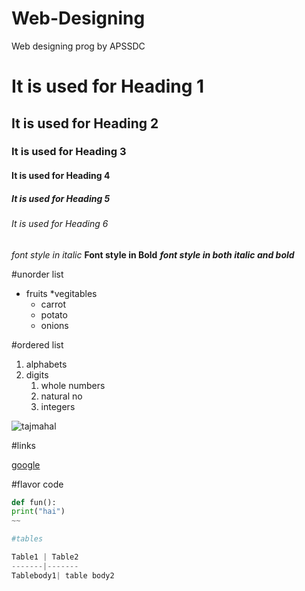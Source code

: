 # Web-Designing
Web designing prog by APSSDC
# It is used for Heading 1
## It is used for Heading 2
### It is used for Heading 3
#### It is used for Heading 4
##### It is used for Heading 5
###### It is used for Heading 6

*font style in italic*
**Font style in Bold**
***font style in both italic and bold***

#unorder list
* fruits
*vegitables
    * carrot
    * potato
    * onions
    
#ordered list
1. alphabets
2. digits
    1. whole numbers
    2. natural no
    3. integers
    
![tajmahal](https://cdn.britannica.com/86/170586-050-AB7FEFAE/Taj-Mahal-Agra-India.jpg)


#links

[google](https://www.google.com/)


#flavor code
~~~python
def fun():
print("hai")
~~

#tables

Table1 | Table2
-------|-------
Tablebody1| table body2
